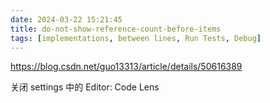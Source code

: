 ```yaml
---
date: 2024-03-22 15:21:45
title: do-not-show-reference-count-before-items
tags: [implementations, between lines, Run Tests, Debug]
---
```


https://blog.csdn.net/guo13313/article/details/50616389

关闭 settings 中的 Editor: Code Lens

